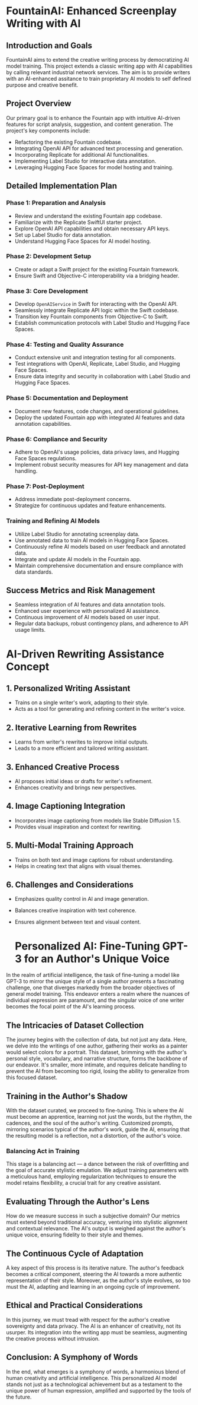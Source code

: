 # FountainAI: Enhanced Screenplay Writing with AI

## Introduction and Goals
FountainAI aims to extend the creative writing process by democratizing AI model training. This project extends a classic writing app with AI capabilities by calling relevant industrial network services. The aim is to provide writers with an AI-enhanced assitance to train proprietary AI models to self defined purpose and creative benefit.

## Project Overview
Our primary goal is to enhance the Fountain app with intuitive AI-driven features for script analysis, suggestion, and content generation. The project's key components include:
- Refactoring the existing Fountain codebase.
- Integrating OpenAI API for advanced text processing and generation.
- Incorporating Replicate for additional AI functionalities.
- Implementing Label Studio for interactive data annotation.
- Leveraging Hugging Face Spaces for model hosting and training.

## Detailed Implementation Plan

### Phase 1: Preparation and Analysis
- Review and understand the existing Fountain app codebase.
- Familiarize with the Replicate SwiftUI starter project.
- Explore OpenAI API capabilities and obtain necessary API keys.
- Set up Label Studio for data annotation.
- Understand Hugging Face Spaces for AI model hosting.

### Phase 2: Development Setup
- Create or adapt a Swift project for the existing Fountain framework.
- Ensure Swift and Objective-C interoperability via a bridging header.

### Phase 3: Core Development
- Develop `OpenAIService` in Swift for interacting with the OpenAI API.
- Seamlessly integrate Replicate API logic within the Swift codebase.
- Transition key Fountain components from Objective-C to Swift.
- Establish communication protocols with Label Studio and Hugging Face Spaces.

### Phase 4: Testing and Quality Assurance
- Conduct extensive unit and integration testing for all components.
- Test integrations with OpenAI, Replicate, Label Studio, and Hugging Face Spaces.
- Ensure data integrity and security in collaboration with Label Studio and Hugging Face Spaces.

### Phase 5: Documentation and Deployment
- Document new features, code changes, and operational guidelines.
- Deploy the updated Fountain app with integrated AI features and data annotation capabilities.

### Phase 6: Compliance and Security
- Adhere to OpenAI's usage policies, data privacy laws, and Hugging Face Spaces regulations.
- Implement robust security measures for API key management and data handling.

### Phase 7: Post-Deployment
- Address immediate post-deployment concerns.
- Strategize for continuous updates and feature enhancements.

### Training and Refining AI Models
- Utilize Label Studio for annotating screenplay data.
- Use annotated data to train AI models in Hugging Face Spaces.
- Continuously refine AI models based on user feedback and annotated data.
- Integrate and update AI models in the Fountain app.
- Maintain comprehensive documentation and ensure compliance with data standards.

## Success Metrics and Risk Management
- Seamless integration of AI features and data annotation tools.
- Enhanced user experience with personalized AI assistance.
- Continuous improvement of AI models based on user input.
- Regular data backups, robust contingency plans, and adherence to API usage limits.

# AI-Driven Rewriting Assistance Concept

## 1. Personalized Writing Assistant
- Trains on a single writer's work, adapting to their style.
- Acts as a tool for generating and refining content in the writer's voice.

## 2. Iterative Learning from Rewrites
- Learns from writer's rewrites to improve initial outputs.
- Leads to a more efficient and tailored writing assistant.

## 3. Enhanced Creative Process
- AI proposes initial ideas or drafts for writer's refinement.
- Enhances creativity and brings new perspectives.

## 4. Image Captioning Integration
- Incorporates image captioning from models like Stable Diffusion 1.5.
- Provides visual inspiration and context for rewriting.

## 5. Multi-Modal Training Approach
- Trains on both text and image captions for robust understanding.
- Helps in creating text that aligns with visual themes.

## 6. Challenges and Considerations
- Emphasizes quality control in AI and image generation.
- Balances creative inspiration with text coherence.
- Ensures alignment between text and visual content.


  # Personalized AI: Fine-Tuning GPT-3 for an Author's Unique Voice

In the realm of artificial intelligence, the task of fine-tuning a model like GPT-3 to mirror the unique style of a single author presents a fascinating challenge, one that diverges markedly from the broader objectives of general model training. This endeavor enters a realm where the nuances of individual expression are paramount, and the singular voice of one writer becomes the focal point of the AI's learning process.

## The Intricacies of Dataset Collection

The journey begins with the collection of data, but not just any data. Here, we delve into the writings of one author, gathering their works as a painter would select colors for a portrait. This dataset, brimming with the author's personal style, vocabulary, and narrative structure, forms the backbone of our endeavor. It's smaller, more intimate, and requires delicate handling to prevent the AI from becoming too rigid, losing the ability to generalize from this focused dataset.

## Training in the Author's Shadow

With the dataset curated, we proceed to fine-tuning. This is where the AI must become an apprentice, learning not just the words, but the rhythm, the cadences, and the soul of the author's writing. Customized prompts, mirroring scenarios typical of the author's work, guide the AI, ensuring that the resulting model is a reflection, not a distortion, of the author's voice.

### Balancing Act in Training

This stage is a balancing act — a dance between the risk of overfitting and the goal of accurate stylistic emulation. We adjust training parameters with a meticulous hand, employing regularization techniques to ensure the model retains flexibility, a crucial trait for any creative assistant.

## Evaluating Through the Author's Lens

How do we measure success in such a subjective domain? Our metrics must extend beyond traditional accuracy, venturing into stylistic alignment and contextual relevance. The AI's output is weighed against the author's unique voice, ensuring fidelity to their style and themes.

## The Continuous Cycle of Adaptation

A key aspect of this process is its iterative nature. The author's feedback becomes a critical component, steering the AI towards a more authentic representation of their style. Moreover, as the author's style evolves, so too must the AI, adapting and learning in an ongoing cycle of improvement.

## Ethical and Practical Considerations

In this journey, we must tread with respect for the author's creative sovereignty and data privacy. The AI is an enhancer of creativity, not its usurper. Its integration into the writing app must be seamless, augmenting the creative process without intrusion.

## Conclusion: A Symphony of Words

In the end, what emerges is a symphony of words, a harmonious blend of human creativity and artificial intelligence. This personalized AI model stands not just as a technological achievement but as a testament to the unique power of human expression, amplified and supported by the tools of the future.


